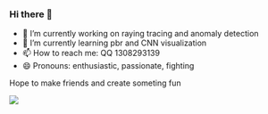 ### Hi there 👋

- 🔭 I’m currently working on raying tracing and anomaly detection
- 🌱 I’m currently learning pbr and CNN visualization 
- 📫 How to reach me: QQ 1308293139
- 😄 Pronouns: enthusiastic, passionate, fighting

Hope to make friends and create someting fun

![](https://github-readme-stats.vercel.app/api?username=Ambitious-idiot&theme=dark)
